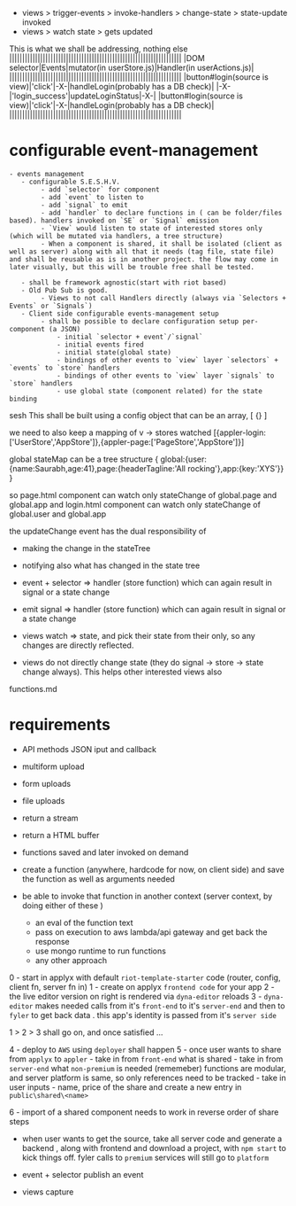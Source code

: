 - views > trigger-events > invoke-handlers > change-state > state-update invoked
- views > watch state > gets updated 


This is what we shall be addressing, nothing else
|||||||||||||||||||||||||||||||||||||||||||||||||||||||||||||||||||
|DOM selector|Events|mutator(in userStore.js)|Handler(in userActions.js)|
|||||||||||||||||||||||||||||||||||||||||||||||||||||||||||||||||||
|button#login(source is view)|'click'|-X-|handleLogin(probably has a DB check)|
|-X-|'login_success'|updateLoginStatus|-X-|
|button#login(source is view)|'click'|-X-|handleLogin(probably has a DB check)|
|||||||||||||||||||||||||||||||||||||||||||||||||||||||||||||||||||





# configurable event-management
	- events management
	   - configurable S.E.S.H.V.
		   	- add `selector` for component
		   	- add `event` to listen to
		   	- add `signal` to emit
		   	- add `handler` to declare functions in ( can be folder/files based). handlers invoked on `SE` or `Signal` emission
		   	- `View` would listen to state of interested stores only (which will be mutated via handlers, a tree structure)
		   	- When a component is shared, it shall be isolated (client as well as server) along with all that it needs (tag file, state file) and shall be reusable as is in another project. the flow may come in later visually, but this will be trouble free shall be tested.

	   - shall be framework agnostic(start with riot based)
	   - Old Pub Sub is good.
	   		- Views to not call Handlers directly (always via `Selectors + Events` or `Signals`)
	   - Client side configurable events-management setup
			- shall be possible to declare configuration setup per-component (a JSON)
				- initial `selector + event`/`signal`
				- initial events fired
				- initial state(global state)
				- bindings of other events to `view` layer `selectors` + `events` to `store` handlers
				- bindings of other events to `view` layer `signals` to `store` handlers
				- use global state (component related) for the state binding



sesh
This shall be built using a config object that can be an array,
[
{}
]

we need to also keep a mapping of v -> stores watched
	[{appler-login:['UserStore','AppStore']},{appler-page:['PageStore','AppStore']}]

global stateMap can be a tree structure
{
	global:{user:{name:Saurabh,age:41},page:{headerTagline:'All rocking'},app:{key:'XYS'}}
}

so page.html component can watch only stateChange of global.page and global.app
and login.html component can watch only stateChange of global.user and global.app


the updateChange event has the dual responsibility of 
- making the change in the stateTree
- notifying also what has changed in the state tree


- event + selector => handler (store function) which can again result in signal or a state change
- emit signal => handler (store function) which can again result in signal or a state change
- views watch => state, and pick their state from their only, so any changes are directly reflected.
- views do not directly change state (they do signal -> store -> state change always). This helps other interested views also 




functions.md

# requirements
- API methods JSON iput and callback
- multiform upload
- form uploads
- file uploads
- return a stream
- return a HTML buffer




- functions saved and later invoked on demand
- create a function (anywhere, hardcode for now, on client side) and save the function as well as arguments needed
- be able to invoke that function in another context (server context, by doing either of these )
	- an eval of the function text
	- pass on execution to aws lambda/api gateway and get back the response
	- use mongo runtime to run functions
	- any other approach




0 - start in applyx with default `riot-template-starter` code (router, config, client fn, server fn in)
1 - create on applyx `frontend code` for your app
2 - the live editor version on right is rendered via `dyna-editor` reloads
3 - `dyna-editor` makes needed calls from it's `front-end` to it's `server-end` and then to `fyler` to get back data . this app's identity is passed from it's `server side`


1 > 2 > 3 shall go on, and once satisfied ... 

4 - deploy to `AWS` using `deployer` shall happen
5 - once user wants to share from `applyx` to `appler`
	- take in from `front-end` what is shared
	- take in from `server-end` what `non-premium`  is needed (rememeber) functions are modular, and server platform is same, so only references need to be tracked
	- take in user inputs - name, price of the share and create a new entry in `public\shared\<name>`

6 - import of a shared component needs to work in reverse order of share steps

- when user wants to get the source, take all server code and generate a backend , along with frontend and download a project, with `npm start` to kick things off. fyler calls to `premium` services will still go to `platform`






- event + selector publish an event
- views capture 